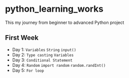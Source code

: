 # python_learning_works
This my journey from beginner to advanced Python project
## First Week
- Day 1: `Variables` `String` `input()`
- Day 2: `Type casting` `Variables`
- Day 3: `Conditional Statement`
- Day 4: `Random` `import random` `random.randInt()`
- Day 5: `For loop`
